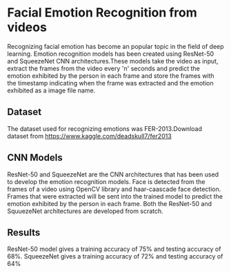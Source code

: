 # Facial Emotion Recognition from videos

Recognizing facial emotion has become an popular topic in the field of deep learning. Emotion recognition models has been created using ResNet-50 and SqueezeNet CNN architectures.These models take the video as input, extract the frames from the video every 'n' seconds and predict the emotion exhibited by the person in each frame and store the frames with the timestamp indicating when the frame was extracted and the emotion exhibited as a image file name.

## Dataset

The dataset used for recognizing emotions was FER-2013.Download dataset from https://www.kaggle.com/deadskull7/fer2013

## CNN Models

ResNet-50 and SqueezeNet are the CNN architectures that has been used to develop the emotion recognition models. Face is detected from the frames of a video using OpenCV library and haar-caascade face detection. Frames that were extracted will be sent into the trained model to predict the emotion exhibited by the person in each frame. Both the ResNet-50 and SquuezeNet architectures are developed from scratch.

## Results

ResNet-50 model gives a training accuracy of 75% and testing accuracy of 68%.
SqueezeNet gives a training accuracy of 72% and testing accuracy of 64% 

